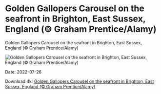 # Golden Gallopers Carousel on the seafront in Brighton, East Sussex, England (© Graham Prentice/Alamy)

Golden Gallopers Carousel on the seafront in Brighton, East Sussex, England (© Graham Prentice/Alamy)

![Golden Gallopers Carousel on the seafront in Brighton, East Sussex, England (© Graham Prentice/Alamy)](https://bing.com/th?id=OHR.MGRBrighton_EN-US4452708176_UHD.jpg&w=1024&h=576)

Date: 2022-07-26

Download 4k: [Golden Gallopers Carousel on the seafront in Brighton, East Sussex, England (© Graham Prentice/Alamy)](https://bing.com/th?id=OHR.MGRBrighton_EN-US4452708176_UHD.jpg)

